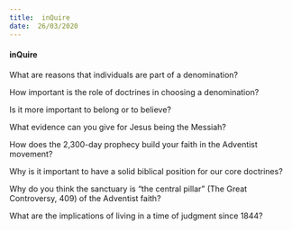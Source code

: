 ```yaml
---
title:  inQuire
date:  26/03/2020
---
```


#### inQuire

What are reasons that individuals are part of a denomination?

How important is the role of doctrines in choosing a denomination?

Is it more important to belong or to believe?

What evidence can you give for Jesus being the Messiah?

How does the 2,300-day prophecy build your faith in the Adventist movement?

Why is it important to have a solid biblical position for our core doctrines?

Why do you think the sanctuary is “the central pillar” (The Great Controversy, 409) of the Adventist faith?

What are the implications of living in a time of judgment since 1844?
